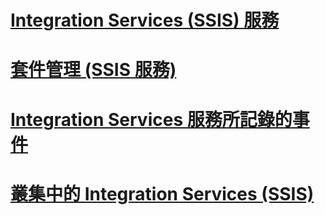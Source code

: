 # [Integration Services (SSIS) 服務](integration-services-service-ssis-service.md)
# [套件管理 (SSIS 服務)](package-management-ssis-service.md)
# [Integration Services 服務所記錄的事件](events-logged-by-the-integration-services-service.md)
# [叢集中的 Integration Services (SSIS)](integration-services-ssis-in-a-cluster.md)
